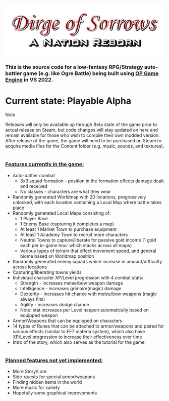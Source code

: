 ![](/Assets/Title_Banner_Clear.png)
### This is the source code for a low-fantasy RPG/Strategy auto-battler game (e.g. like Ogre Battle) being built using [OP Game Engine](https://github.com/Oblivionburn/OP_Engine) in VS 2022.
#
# Current state: Playable Alpha
>[!NOTE]
>Releases will only be available up through Beta state of the game prior to actual release on Steam, but code changes will stay updated on here and remain available for those who wish to compile their own modded version. After release of the game, the game will need to be purchased on Steam to acquire media files for the Content folder (e.g. music, sounds, and textures).
#
### <ins>Features currently in the game:</ins>
- Auto-battler combat
  - 3x3 squad formation - position in the formation effects damage dealt and received
  - No classes - characters are what they wear
- Randomly generated Worldmap with 20 locations, progressively unlocked, with each location containing a Local Map where battle takes place
- Randomly generated Local Maps consisting of:
  - 1 Player Base
  - 1 Enemy Base (capturing it completes a map)
  - At least 1 Market Town to purchase equipment
  - At least 1 Academy Town to recruit more characters
  - Neutral Towns to capture/liberate for passive gold income (1 gold each per in-game hour which stacks across all maps)
  - Various types of terrain that effect movement speed, and general biome based on Worldmap position
- Randomly generated enemy squads which increase in amount/difficulty across locations
- Capturing/liberating towns yields 
- Individual character XP/Level progression with 4 combat stats:
  - Strength - increases melee/bow weapon damage
  - Intelligence - increases grimoire(magic) damage
  - Dexterity - increases hit chance with melee/bow weapons (magic always hits)
  - Agility - increases dodge chance
  - Note: stat increases per Level happen automatically based on equipped weapon
- Armor/Weapons that can be equipped on characters
- 14 types of Runes that can be attached to armor/weapons and paired for various effects (similar to FF7 materia system), which also have XP/Level progression to increase their effectiveness over time
- Intro of the story, which also serves as the tutorial for the game
#
### <ins>Planned features not yet implemented:</ins>
- More Story/Lore
- Side-quests for special armor/weapons
- Finding hidden items in the world
- More music for variety
- Hopefully some graphical improvements
